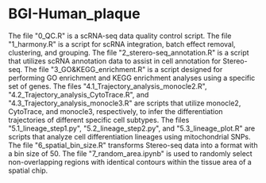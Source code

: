 # BGI-Human_plaque
The file "0_QC.R" is a scRNA-seq data quality control script.
The file "1_harmony.R" is a script for scRNA integration, batch effect removal, clustering, and grouping.
The file "2_sterero-seq_annotation.R" is a script that utilizes scRNA annotation data to assist in cell annotation for Stereo-seq.
The file "3_GO&KEGG_enrichment.R" is a script designed for performing GO enrichment and KEGG enrichment analyses using a specific set of genes.
The files "4.1_Trajectory_analysis_monocle2.R", "4.2_Trajectory_analysis_CytoTrace.R", and "4.3_Trajectory_analysis_monocle3.R" are scripts that utilize monocle2, CytoTrace, and monocle3, respectively, to infer the differentiation trajectories of different specific cell subtypes.
The files "5.1_lineage_step1.py", "5.2_lineage_step2.py", and "5.3_lineage_plot.R" are scripts that analyze cell differentiation lineages using mitochondrial SNPs.
The file "6_spatial_bin_size.R" transforms Stereo-seq data into a format with a bin size of 50.
The file "7_random_area.ipynb" is used to randomly select non-overlapping regions with identical contours within the tissue area of a spatial chip.
